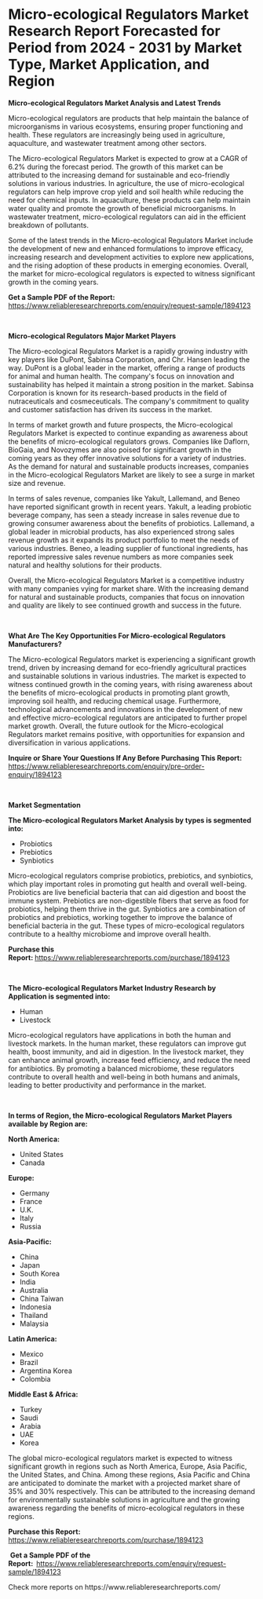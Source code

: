 <p><h1>Micro-ecological Regulators Market Research Report Forecasted for Period from 2024 -  2031 by Market Type, Market Application, and Region</h1></p><p><strong>Micro-ecological Regulators Market Analysis and Latest Trends</strong></p>
<p><p>Micro-ecological regulators are products that help maintain the balance of microorganisms in various ecosystems, ensuring proper functioning and health. These regulators are increasingly being used in agriculture, aquaculture, and wastewater treatment among other sectors.</p><p>The Micro-ecological Regulators Market is expected to grow at a CAGR of 6.2% during the forecast period. The growth of this market can be attributed to the increasing demand for sustainable and eco-friendly solutions in various industries. In agriculture, the use of micro-ecological regulators can help improve crop yield and soil health while reducing the need for chemical inputs. In aquaculture, these products can help maintain water quality and promote the growth of beneficial microorganisms. In wastewater treatment, micro-ecological regulators can aid in the efficient breakdown of pollutants.</p><p>Some of the latest trends in the Micro-ecological Regulators Market include the development of new and enhanced formulations to improve efficacy, increasing research and development activities to explore new applications, and the rising adoption of these products in emerging economies. Overall, the market for micro-ecological regulators is expected to witness significant growth in the coming years.</p></p>
<p><strong>Get a Sample PDF of the Report:&nbsp;</strong> <a href="https://www.reliableresearchreports.com/enquiry/request-sample/1894123">https://www.reliableresearchreports.com/enquiry/request-sample/1894123</a></p>
<p>&nbsp;</p>
<p><strong>Micro-ecological Regulators Major Market Players</strong></p>
<p><p>The Micro-ecological Regulators Market is a rapidly growing industry with key players like DuPont, Sabinsa Corporation, and Chr. Hansen leading the way. DuPont is a global leader in the market, offering a range of products for animal and human health. The company's focus on innovation and sustainability has helped it maintain a strong position in the market. Sabinsa Corporation is known for its research-based products in the field of nutraceuticals and cosmeceuticals. The company's commitment to quality and customer satisfaction has driven its success in the market.</p><p>In terms of market growth and future prospects, the Micro-ecological Regulators Market is expected to continue expanding as awareness about the benefits of micro-ecological regulators grows. Companies like Daflorn, BioGaia, and Novozymes are also poised for significant growth in the coming years as they offer innovative solutions for a variety of industries. As the demand for natural and sustainable products increases, companies in the Micro-ecological Regulators Market are likely to see a surge in market size and revenue.</p><p>In terms of sales revenue, companies like Yakult, Lallemand, and Beneo have reported significant growth in recent years. Yakult, a leading probiotic beverage company, has seen a steady increase in sales revenue due to growing consumer awareness about the benefits of probiotics. Lallemand, a global leader in microbial products, has also experienced strong sales revenue growth as it expands its product portfolio to meet the needs of various industries. Beneo, a leading supplier of functional ingredients, has reported impressive sales revenue numbers as more companies seek natural and healthy solutions for their products.</p><p>Overall, the Micro-ecological Regulators Market is a competitive industry with many companies vying for market share. With the increasing demand for natural and sustainable products, companies that focus on innovation and quality are likely to see continued growth and success in the future.</p></p>
<p>&nbsp;</p>
<p><strong>What Are The Key Opportunities For Micro-ecological Regulators Manufacturers?</strong></p>
<p><p>The Micro-ecological Regulators market is experiencing a significant growth trend, driven by increasing demand for eco-friendly agricultural practices and sustainable solutions in various industries. The market is expected to witness continued growth in the coming years, with rising awareness about the benefits of micro-ecological products in promoting plant growth, improving soil health, and reducing chemical usage. Furthermore, technological advancements and innovations in the development of new and effective micro-ecological regulators are anticipated to further propel market growth. Overall, the future outlook for the Micro-ecological Regulators market remains positive, with opportunities for expansion and diversification in various applications.</p></p>
<p><strong>Inquire or Share Your Questions If Any Before Purchasing This Report:</strong> <a href="https://www.reliableresearchreports.com/enquiry/pre-order-enquiry/1894123">https://www.reliableresearchreports.com/enquiry/pre-order-enquiry/1894123</a></p>
<p>&nbsp;</p>
<p><strong>Market Segmentation</strong></p>
<p><strong>The Micro-ecological Regulators Market Analysis by types is segmented into:</strong></p>
<p><ul><li>Probiotics</li><li>Prebiotics</li><li>Synbiotics</li></ul></p>
<p><p>Micro-ecological regulators comprise probiotics, prebiotics, and synbiotics, which play important roles in promoting gut health and overall well-being. Probiotics are live beneficial bacteria that can aid digestion and boost the immune system. Prebiotics are non-digestible fibers that serve as food for probiotics, helping them thrive in the gut. Synbiotics are a combination of probiotics and prebiotics, working together to improve the balance of beneficial bacteria in the gut. These types of micro-ecological regulators contribute to a healthy microbiome and improve overall health.</p></p>
<p><strong>Purchase this Report:&nbsp;</strong><a href="https://www.reliableresearchreports.com/purchase/1894123">https://www.reliableresearchreports.com/purchase/1894123</a></p>
<p>&nbsp;</p>
<p><strong>The Micro-ecological Regulators Market Industry Research by Application is segmented into:</strong></p>
<p><ul><li>Human</li><li>Livestock</li></ul></p>
<p><p>Micro-ecological regulators have applications in both the human and livestock markets. In the human market, these regulators can improve gut health, boost immunity, and aid in digestion. In the livestock market, they can enhance animal growth, increase feed efficiency, and reduce the need for antibiotics. By promoting a balanced microbiome, these regulators contribute to overall health and well-being in both humans and animals, leading to better productivity and performance in the market.</p></p>
<p>&nbsp;</p>
<p><strong>In terms of Region, the Micro-ecological Regulators Market Players available by Region are:</strong></p>
<p>
    <p> <strong> North America: </strong>
        <ul>
            <li>United States</li>
            <li>Canada</li>
        </ul>
        </p> 
    <p> <strong> Europe: </strong>
        <ul>
            <li>Germany</li>
            <li>France</li>
            <li>U.K.</li>
            <li>Italy</li>
            <li>Russia</li>
        </ul>
        </p> 
    <p> <strong> Asia-Pacific: </strong>
        <ul>
            <li>China</li>
            <li>Japan</li>
            <li>South Korea</li>
            <li>India</li>
            <li>Australia</li>
            <li>China Taiwan</li>
            <li>Indonesia</li>
            <li>Thailand</li>
            <li>Malaysia</li>
        </ul>
        </p> 
    <p> <strong> Latin America: </strong>
        <ul>
            <li>Mexico</li>
            <li>Brazil</li>
            <li>Argentina Korea</li>
            <li>Colombia</li>
        </ul>
        </p> 
    <p> <strong> Middle East & Africa: </strong>
        <ul>
            <li>Turkey</li>
            <li>Saudi</li>
            <li>Arabia</li>
            <li>UAE</li>
            <li>Korea</li>
        </ul>
    </p>
    </p>
<p><p>The global micro-ecological regulators market is expected to witness significant growth in regions such as North America, Europe, Asia Pacific, the United States, and China. Among these regions, Asia Pacific and China are anticipated to dominate the market with a projected market share of 35% and 30% respectively. This can be attributed to the increasing demand for environmentally sustainable solutions in agriculture and the growing awareness regarding the benefits of micro-ecological regulators in these regions.</p></p>
<p><strong>Purchase this Report: </strong><a href="https://www.reliableresearchreports.com/purchase/1894123">https://www.reliableresearchreports.com/purchase/1894123</a></p>
<p>&nbsp;<strong>Get a Sample PDF of the Report:&nbsp;&nbsp;</strong><a href="https://www.reliableresearchreports.com/enquiry/request-sample/1894123">https://www.reliableresearchreports.com/enquiry/request-sample/1894123</a></p>
<p><strong></strong></p>
<p>Check more reports on https://www.reliableresearchreports.com/</p>